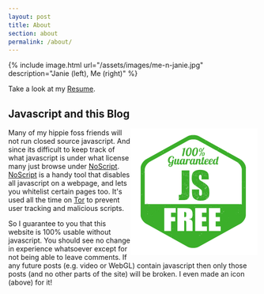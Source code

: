 ```yaml
---
layout: post
title: About
section: about
permalink: /about/
---
```


{% include image.html url="/assets/images/me-n-janie.jpg" description="Janie (left), Me (right)" %}

Take a look at my [Resume](/assets/Resume.pdf).

## Javascript and this Blog

<img src="/assets/images/javascript-free.jpg" style="float: right;" height="256px" width="256px">

Many of my hippie foss friends will not run closed source javascript.
And since its difficult to keep track of what javascript is under what license
many just browse under [NoScript][noscript]. [NoScript][noscript] is a handy
tool that disables all javascript on a webpage, and lets you whitelist certain
pages too. It's used all the time on [Tor][tor] to prevent user tracking
and malicious scripts.

So I guarantee to you that this website is 100% usable without javascript.
You should see no change in experience whatsoever except for
not being able to leave comments.
If any future posts (e.g. video or WebGL) contain javascript then
only those posts (and no other parts of the site) will be broken.
I even made an icon (above) for it!

[noscript]: https://noscript.net/
[tor]: https://www.torproject.org/projects/torbrowser.html.en
